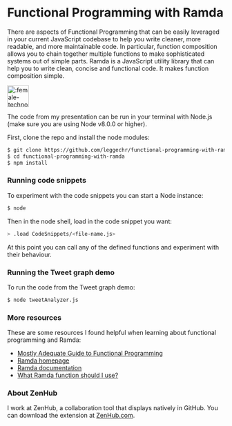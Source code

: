 # Functional Programming with Ramda
There are aspects of Functional Programming that can be easily leveraged in your current JavaScript codebase to help you write cleaner, more readable, and more maintainable code. In particular, function composition allows you to chain together multiple functions to make sophisticated systems out of simple parts. Ramda is a JavaScript utility library that can help you to write clean, concise and functional code. It makes function composition simple.

<img src="https://github.com/leggechr/functional-programming-with-ramda/blob/master/female-technologist.png" alt=":female-technologist:" height="50" width="50">

The code from my presentation can be run in your terminal with Node.js (make sure you are using Node v8.0.0 or higher).

First, clone the repo and install the node modules:
```sh
$ git clone https://github.com/leggechr/functional-programming-with-ramda.git
$ cd functional-programming-with-ramda
$ npm install
```

### Running code snippets
To experiment with the code snippets you can start a Node instance:
```sh
$ node
```

Then in the node shell, load in the code snippet you want:
```sh
> .load CodeSnippets/<file-name.js>
```

At this point you can call any of the defined functions and experiment with their behaviour.

### Running the Tweet graph demo
To run the code from the Tweet graph demo:
```sh
$ node tweetAnalyzer.js
```

### More resources
These are some resources I found helpful when learning about functional programming and Ramda:

- [Mostly Adequate Guide to Functional Programming](https://drboolean.gitbooks.io/mostly-adequate-guide/content/)
- [Ramda homepage](http://ramdajs.com/0.22.1/index.html#)
- [Ramda documentation](http://ramdajs.com/0.22.1/docs/)
- [What Ramda function should I use?](https://github.com/ramda/ramda/wiki/What-Function-Should-I-Use%3F)

### About ZenHub
I work at ZenHub, a collaboration tool that displays natively in GitHub. You can download the extension at [ZenHub.com](http://www.zenhub.com).
